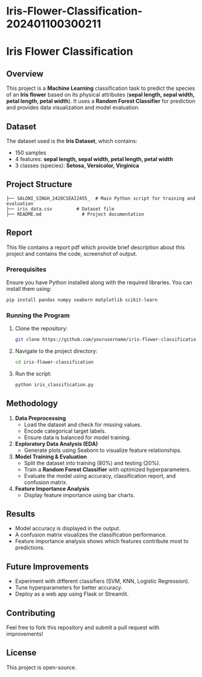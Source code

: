 # Iris-Flower-Classification-202401100300211
# Iris Flower Classification

## Overview
This project is a **Machine Learning** classification task to predict the species of an **Iris flower** based on its physical attributes (**sepal length, sepal width, petal length, petal width**). It uses a **Random Forest Classifier** for prediction and provides data visualization and model evaluation.

## Dataset
The dataset used is the **Iris Dataset**, which contains:
- 150 samples
- 4 features: **sepal length, sepal width, petal length, petal width**
- 3 classes (species): **Setosa, Versicolor, Virginica**

## Project Structure
```
├── SALONI_SINGH_2428CSEAI2455_  # Main Python script for training and evaluation
├── iris_data.csv         # Dataset file
├── README.md               # Project documentation
```

## Report
This file contains a report pdf which provide brief description about this project and contains the code, screenshot of output.

### Prerequisites
Ensure you have Python installed along with the required libraries. You can install them using:
```sh
pip install pandas numpy seaborn matplotlib scikit-learn
```

### Running the Program
1. Clone the repository:
   ```sh
   git clone https://github.com/yourusername/iris-flower-classification.git
   ```
2. Navigate to the project directory:
   ```sh
   cd iris-flower-classification
   ```
3. Run the script:
   ```sh
   python iris_classification.py
   ```

## Methodology
1. **Data Preprocessing**
   - Load the dataset and check for missing values.
   - Encode categorical target labels.
   - Ensure data is balanced for model training.
2. **Exploratory Data Analysis (EDA)**
   - Generate plots using Seaborn to visualize feature relationships.
3. **Model Training & Evaluation**
   - Split the dataset into training (80%) and testing (20%).
   - Train a **Random Forest Classifier** with optimized hyperparameters.
   - Evaluate the model using accuracy, classification report, and confusion matrix.
4. **Feature Importance Analysis**
   - Display feature importance using bar charts.

## Results
- Model accuracy is displayed in the output.
- A confusion matrix visualizes the classification performance.
- Feature importance analysis shows which features contribute most to predictions.

## Future Improvements
- Experiment with different classifiers (SVM, KNN, Logistic Regression).
- Tune hyperparameters for better accuracy.
- Deploy as a web app using Flask or Streamlit.

## Contributing
Feel free to fork this repository and submit a pull request with improvements!

## License
This project is open-source.


